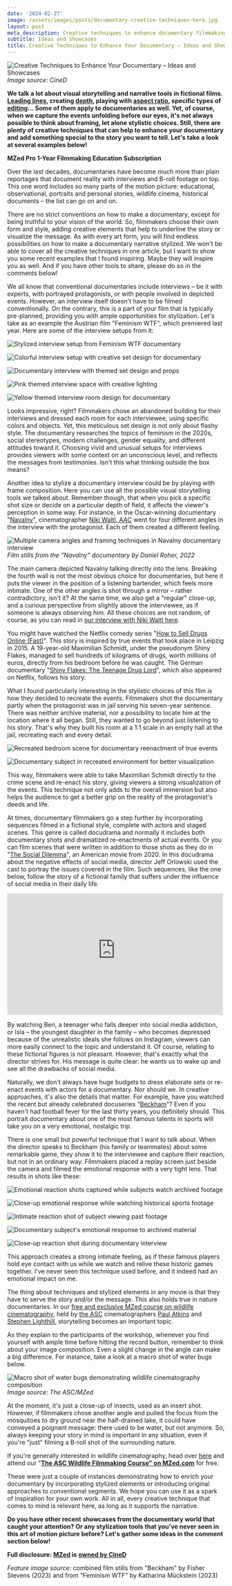 ```yaml
---
date: '2024-02-27'
image: /assets/images/posts/documentary-creative-techniques-hero.jpg
layout: post
meta_description: Creative techniques to enhance documentary filmmaking, including interview stylization, reenactments, and emotional capture methods.
subtitle: Ideas and Showcases
title: Creative Techniques to Enhance Your Documentary – Ideas and Showcases
---
```


![Creative Techniques to Enhance Your Documentary – Ideas and Showcases](/assets/images/posts/documentary-creative-techniques-hero.jpg)
*Image source: CineD*

**We talk a lot about visual storytelling and narrative tools in fictional films. [Leading lines](https://www.cined.com/using-lines-in-shot-composition-a-journey-of-visual-mastery-with-film-examples/), creating [depth](https://www.cined.com/types-of-space-in-film-explained-crafting-depth-in-your-cinematic-story/), playing with [aspect ratio](https://www.cined.com/aspect-ratio-as-a-storytelling-tool-a-how-to-with-film-examples/), specific types of [editing](https://www.cined.com/when-to-cut-and-why-unlocking-the-craft-of-precise-editing/)… Some of them apply to documentaries as well. Yet, of course, when we capture the events unfolding before our eyes, it's not always possible to think about framing, let alone stylistic choices. Still, there are plenty of creative techniques that can help to enhance your documentary and add something special to the story you want to tell. Let's take a look at several examples below!**

**MZed Pro 1-Year Filmmaking Education Subscription**

Over the last decades, documentaries have become much more than plain reportages that document reality with interviews and B-roll footage on top. This one word includes so many parts of the motion picture: educational, observational, portraits and personal stories, wildlife cinema, historical documents – the list can go on and on.

There are no strict conventions on how to make a documentary, except for being truthful to your vision of the world. So, filmmakers choose their own form and style, adding creative elements that help to underline the story or visualize the message. As with every art form, you will find endless possibilities on how to make a documentary narrative stylized. We won't be able to cover all the creative techniques in one article, but I want to show you some recent examples that I found inspiring. Maybe they will inspire you as well. And if you have other tools to share, please do so in the comments below!

We all know that conventional documentaries include interviews – be it with experts, with portrayed protagonists, or with people involved in depicted events. However, an interview itself doesn't have to be filmed conventionally. On the contrary, this is a part of your film that is typically pre-planned, providing you with ample opportunities for stylization. Let's take as an example the Austrian film "Feminism WTF", which premiered last year. Here are some of the interview setups from it:

![Stylized interview setup from Feminism WTF documentary](/assets/images/posts/documentary-creative-techniques-feminism-interview-2.jpg)

![Colorful interview setup with creative set design for documentary](/assets/images/posts/documentary-creative-techniques-feminism-interview-3.jpg)

![Documentary interview with themed set design and props](/assets/images/posts/documentary-creative-techniques-feminism-interview-4.jpg)

![Pink themed interview space with creative lighting](/assets/images/posts/documentary-creative-techniques-feminism-interview-5.jpg)

![Yellow themed interview room design for documentary](/assets/images/posts/documentary-creative-techniques-feminism-interview-1.jpg)

Looks impressive, right? Filmmakers chose an abandoned building for their interviews and dressed each room for each interviewee, using specific colors and objects. Yet, this meticulous set design is not only about flashy style. The documentary researches the topics of feminism in the 2020s, social stereotypes, modern challenges, gender equality, and different attitudes toward it. Choosing vivid and unusual setups for interviews provides viewers with some context on an unconscious level, and reflects the messages from testimonies. Isn't this what thinking outside the box means?

Another idea to stylize a documentary interview could be by playing with frame composition. Here you can use all the possible visual storytelling tools we talked about. Remember though, that when you pick a specific shot size or decide on a particular depth of field, it affects the viewer's perception in some way. For instance, in the Oscar-winning documentary "[Navalny](https://www.imdb.com/title/tt17041964/)", cinematographer [Niki Waltl, AAC](https://www.nikiwaltl.com/) went for four different angles in the interview with the protagonist. Each of them created a different feeling.

![Multiple camera angles and framing techniques in Navalny documentary interview](/assets/images/posts/documentary-creative-techniques-navalny-angles.jpg)
*Film stills from the "Navalny" documentary by Daniel Roher, 2022*

The main camera depicted Navalny talking directly into the lens. Breaking the fourth wall is not the most obvious choice for documentaries, but here it puts the viewer in the position of a listening bartender, which feels more intimate. One of the other angles is shot through a mirror – rather contradictory, isn't it? At the same time, we also get a "regular" close-up, and a curious perspective from slightly above the interviewee, as if someone is always observing him. All these choices are not random, of course, as you can read in [our interview with Niki Waltl here](https://www.cined.com/making-of-the-navalny-documentary-behind-the-lens-interview-with-the-dp-niki-waltl/).

You might have watched the Netflix comedy series "[How to Sell Drugs Online (Fast)](https://www.netflix.com/title/80218448)". This story is inspired by true events that took place in Leipzig in 2015. A 19-year-old Maximilian Schmidt, under the pseudonym Shiny Flakes, managed to sell hundreds of kilograms of drugs, worth millions of euros, directly from his bedroom before he was caught. The German documentary "[Shiny Flakes: The Teenage Drug Lord](https://www.netflix.com/title/81207826)", which also appeared on Netflix, follows his story.

What I found particularly interesting in the stylistic choices of this film is how they decided to recreate the events. Filmmakers shot the documentary partly when the protagonist was in jail serving his seven-year sentence. There was neither archive material, nor a possibility to locate him at the location where it all began. Still, they wanted to go beyond just listening to his story. That's why they built his room at a 1:1 scale in an empty hall at the jail, recreating each and every detail.

![Recreated bedroom scene for documentary reenactment of true events](/assets/images/posts/documentary-creative-techniques-shiny-flakes-reenactment.jpg)

![Documentary subject in recreated environment for better visualization](/assets/images/posts/documentary-creative-techniques-shiny-flakes-protagonist.jpg)

This way, filmmakers were able to take Maximilian Schmidt directly to the crime scene and re-enact his story, giving viewers a strong visualization of the events. This technique not only adds to the overall immersion but also helps the audience to get a better grip on the reality of the protagonist's deeds and life.

At times, documentary filmmakers go a step further by incorporating sequences filmed in a fictional style, complete with actors and staged scenes. This genre is called docudrama and normally it includes both documentary shots and dramatized re-enactments of actual events. Or you can film scenes that were written in addition to those shots as they do in "[The Social Dilemma](https://www.imdb.com/title/tt11464826/?ref_=nv_sr_srsg_0_tt_1_nm_0_q_The%2520Social%2520Dilemma)", an American movie from 2020. In this docudrama about the negative effects of social media, director Jeff Orlowski used the cast to portray the issues covered in the film. Such sequences, like the one below, follow the story of a fictional family that suffers under the influence of social media in their daily life.

<iframe loading="lazy" title="Can YouTube Algorithms Make You Believe Anything? | The Social Dilemma" width="500" height="281" src="https://www.youtube-nocookie.com/embed/k6ZTUf5NUiA?feature=oembed" frameborder="0" allow="accelerometer; autoplay; clipboard-write; encrypted-media; gyroscope; picture-in-picture; web-share" referrerpolicy="strict-origin-when-cross-origin" allowfullscreen=""></iframe>

By watching Ben, a teenager who falls deeper into social media addiction, or Isla – the youngest daughter in the family – who becomes depressed because of the unrealistic ideals she follows on Instagram, viewers can more easily connect to the topic and understand it. Of course, relating to these fictional figures is not pleasant. However, that's exactly what the director strives for. His message is quite clear: he wants us to wake up and see all the drawbacks of social media.

Naturally, we don't always have huge budgets to dress elaborate sets or re-enact events with actors for a documentary. Nor should we. In creative approaches, it's also the details that matter. For example, have you watched the recent but already celebrated docuseries "[Beckham](https://www.netflix.com/title/81223488)"? Even if you haven't had football fever for the last thirty years, you definitely should. This portrait documentary about one of the most famous talents in sports will take you on a very emotional, nostalgic trip.

There is one small but powerful technique that I want to talk about. When the director speaks to Beckham (his family or teammates) about some remarkable game, they show it to the interviewee and capture their reaction, but not in an ordinary way. Filmmakers placed a replay screen just beside the camera and filmed the emotional response with a very tight lens. That results in shots like these:

![Emotional reaction shots captured while subjects watch archived footage](/assets/images/posts/documentary-creative-techniques-beckham-reaction-1.jpg)

![Close-up emotional response while watching historical sports footage](/assets/images/posts/documentary-creative-techniques-beckham-reaction-2.jpg)

![Intimate reaction shot of subject viewing past footage](/assets/images/posts/documentary-creative-techniques-beckham-reaction-3.jpg)

![Documentary subject's emotional response to archived material](/assets/images/posts/documentary-creative-techniques-beckham-reaction-4.jpg)

![Close-up reaction shot during documentary interview](/assets/images/posts/documentary-creative-techniques-beckham-reaction-5.jpg)

This approach creates a strong intimate feeling, as if these famous players hold eye contact with us while we watch and relive these historic games together. I've never seen this technique used before, and it indeed had an emotional impact on me.

The thing about techniques and stylized elements in any movie is that they have to serve the story and/or the message. This also holds true in nature documentaries. In our [free and exclusive MZed course on wildlife cinematography](https://www.mzed.com/courses/asc-wildlife-filmmaking?tap_a=17272-420962&tap_s=4390139-aad970), held by [the ASC](https://theasc.com/) cinematographers [Paul Atkins](https://www.imdb.com/name/nm0040639/) and [Stephen Lighthill,](https://www.imdb.com/name/nm0003213/?ref_=nv_sr_srsg_0_tt_0_nm_8_q_Stephen%2520Lighthill) storytelling becomes an important topic.

As they explain to the participants of the workshop, whenever you find yourself with ample time before hitting the record button, remember to think about your image composition. Even a slight change in the angle can make a big difference. For instance, take a look at a macro shot of water bugs below.

![Macro shot of water bugs demonstrating wildlife cinematography composition](/assets/images/posts/documentary-creative-techniques-wildlife-macro.jpg)
*Image source: The ASC/MZed*

At the moment, it's just a close-up of insects, used as an insert shot. However, if filmmakers chose another angle and pulled the focus from the mosquitoes to dry ground near the half-drained lake, it could have conveyed a poignant message: there used to be water, but not anymore. So, always keeping your story in mind is important in any situation, even if you're "just" filming a B-roll shot of the surrounding nature.

If you're generally interested in wildlife cinematography, head over [here](https://www.mzed.com/courses/asc-wildlife-filmmaking?tap_a=17272-420962&tap_s=4390139-aad970) and attend our "[**The ASC Wildlife Filmmaking Course" on MZed.com**](https://www.mzed.com/courses/asc-wildlife-filmmaking?tap_a=17272-420962&tap_s=4390139-aad970) for free.

These were just a couple of instances demonstrating how to enrich your documentary by incorporating stylized elements or introducing original approaches to conventional segments. We hope you can use it as a spark of inspiration for your own work. All in all, every creative technique that comes to mind is relevant here, as long as it supports the narrative.

**Do you have other recent showcases from the documentary world that caught your attention? Or any stylization tools that you've never seen in this art of motion picture before? Let's gather some ideas in the comment section below!**

**Full disclosure: [MZed](https://www.mzed.com/?tap_a=17272-420962&tap_s=4390139-aad970) is** [**owned by CineD**](https://www.cined.com/cined-acquires-mzed/)

_Feature image source:_ combined film stills from "Beckham" by Fisher Stevens (2023) and from "Feminism WTF" by Katharina Mückstein (2023)